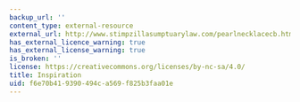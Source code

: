 ```yaml
---
backup_url: ''
content_type: external-resource
external_url: http://www.stimpzillasumptuarylaw.com/pearlnecklacecb.html
has_external_licence_warning: true
has_external_license_warning: true
is_broken: ''
license: https://creativecommons.org/licenses/by-nc-sa/4.0/
title: Inspiration
uid: f6e70b41-9390-494c-a569-f825b3faa01e
---
```

